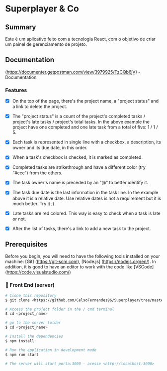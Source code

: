 # Superplayer & Co

## Summary

<p>
Este é um aplicativo feito com a tecnologia React, com o objetivo de criar um painel de gerenciamento de projeto.
</p>

## Documentation
(https://documenter.getpostman.com/view/3979925/TzCQb6jV) - Documentation

### Features

- [x] On the top of the page, there's the project name, a "project status" and a link to delete the project.
- [x] The "project status" is a count of the project's completed tasks / project's late tasks / project's total tasks. In the above example the project have one completed and one late task from a total of five: 1 / 1 / 5.
- [x] Each task is represented in single line with a checkbox, a description, its owner and its due date, in this order.
- [x] When a task's checkbox is checked, it is marked as completed.
- [x] Completed tasks are strikethrough and have a different color (try “#ccc”) from the others.
- [x] The task owner's name is preceded by an "@" to better identify it.
- [x] The task due date is the last information in the task line. In the example above it is a relative date. Use relative dates is not a requirement but it is much better. Try it ;)
- [x] Late tasks are red colored. This way is easy to check when a task is late or not.
- [x] After the list of tasks, there's a link to add a new task to the project.


## Prerequisites

Before you begin, you will need to have the following tools installed on your machine:
[Git] (https://git-scm.com), [Node.js] (https://nodejs.org/en/).
In addition, it is good to have an editor to work with the code like [VSCode] (https://code.visualstudio.com/)

### 🎲 Front End (server)

```bash
# Clone this repository
$ git clone <https://github.com/CelsoFernandes96/Superplayer/tree/master/frontend>

# Access the project folder in the / cmd terminal
$ cd <project_name>

# go to the server folder
$ cd <project_name>

# Install the dependencies
$ npm install

# Run the application in development mode
$ npm run start

# The server will start porta:3000 - acesse <http://localhost:3000>
